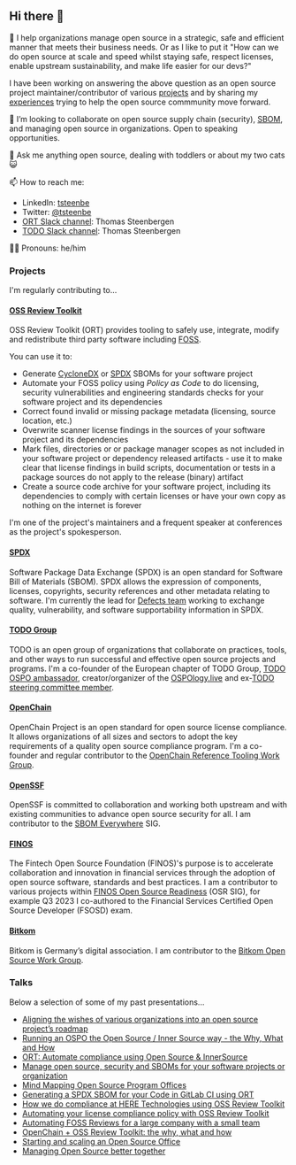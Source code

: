 ## Hi there 👋 

🏢 I help organizations manage open source in a strategic, safe and efficient manner that meets their business needs. Or as I like to put it "How can we do open source
at scale and speed whilst staying safe, respect licenses, enable upstream sustainability, and make life easier for our devs?"

I have been working on answering the above question as an open source project maintainer/contributor of various [projects](#projects) and by sharing my [experiences](#talks) trying to help the open source commmunity move forward.

🤝 I’m looking to collaborate on open source supply chain (security), [SBOM](https://www.cisa.gov/sbom), and managing open source in organizations. Open to speaking opportunities.

💬 Ask me anything open source, dealing with toddlers or about my two cats 😺

📫 How to reach me:
- LinkedIn: [tsteenbe](https://linkedin.com/in/tsteenbe)
- Twitter: [@tsteenbe](https://twitter.com/tsteenbe)
- [ORT Slack channel](https://join.slack.com/t/ort-talk/shared_invite/zt-1c7yi4sj6-mk7R1fAa6ZdW5MQ6DfAVRg): Thomas Steenbergen
- [TODO Slack channel](https://join.slack.com/t/thetodogroup/shared_invite/zt-169ok18cz-Pi6tpVHTeW9254d1FpkLew): Thomas Steenbergen

🏳️‍🌈 Pronouns: he/him

### Projects 

I'm regularly contributing to...

#### <a href="https://github.com/oss-review-toolkit/ort">OSS Review Toolkit</a>

OSS Review Toolkit (ORT) provides tooling to safely use, integrate, modify and redistribute third party software including [FOSS](https://en.wikipedia.org/wiki/Free_and_open-source_software). 

You can use it to:
- Generate [CycloneDX](https://cyclonedx.org) or [SPDX](https://spdx.dev) SBOMs for your software project
- Automate your FOSS policy using _Policy as Code_ to do licensing, security vulnerabilities and engineering standards checks for your software project and its dependencies
- Correct found invalid or missing package metadata (licensing, source location, etc.)
- Overwrite scanner license findings in the sources of your software project and its dependencies
- Mark files, directories or or package manager scopes as not included in your software project or dependency released artifacts - use it to make clear that license findings in build scripts, documentation or tests in a package sources do not apply to the release (binary) artifact
- Create a source code archive for your software project, including its dependencies to comply with certain licenses or have your own copy as nothing on the internet is forever

I'm one of the project's maintainers and a frequent speaker at conferences as the project's spokesperson.

#### <a href="https://github.com/spdx/spdx-spec">SPDX</a>

Software Package Data Exchange (SPDX) is an open standard for Software Bill of Materials (SBOM). SPDX allows the expression of components, licenses, copyrights, security references and other metadata relating to software. I'm currently the lead for [Defects team](https://lists.spdx.org/g/spdx-defects) working to exchange quality, vulnerability, and software supportability information in SPDX.

#### <a href="https://github.com/todogroup/todogroup.org">TODO Group</a>

TODO is an open group of organizations that collaborate on practices, tools, and other ways to run successful and effective open source projects and programs. I'm a co-founder of the European chapter of TODO Group, [TODO OSPO ambassador](https://todogroup.org/community/ambassadors/), creator/organizer of the [OSPOlogy.live](https://github.com/todogroup/ospology/blob/main/ospology-live/framework.md) and ex-[TODO steering committee member](https://github.com/todogroup/governance#todo-steering-committee-tsc).

#### <a href="https://www.openchainproject.org/">OpenChain</a>

OpenChain Project is an open standard for open source license compliance. It allows organizations of all sizes and sectors to adopt the key requirements of a quality open source compliance program.  I'm a co-founder and regular contributor to the [OpenChain Reference Tooling Work Group](https://github.com/Open-Source-Compliance/Sharing-creates-value).

#### <a href="https://openssf.org/">OpenSSF</a>

OpenSSF is committed to collaboration and working both upstream and with existing communities to advance open source security for all. I am contributor to the [SBOM Everywhere](https://github.com/ossf/sbom-everywhere) SIG.

#### <a href="https://www.finos.org">FINOS</a>

The Fintech Open Source Foundation (FINOS)'s purpose is to accelerate collaboration and innovation in financial services through the adoption of open source software, standards and best practices.
I am a contributor to various projects within [FINOS Open Source Readiness](https://www.finos.org/open-source-readiness) (OSR SIG), for example Q3 2023 I co-authored to the Financial Services Certified Open Source Developer (FSOSD) exam.

#### <a href="https://www.bitkom.org/EN/">Bitkom</a>

Bitkom is Germany’s digital association. I am contributor to the [Bitkom Open Source Work Group](https://www.bitkom.org/opensource).

### Talks

Below a selection of some of my past presentations...

- [Aligning the wishes of various organizations into an open source project’s roadmap](https://drive.google.com/file/d/14Kecjl2iT5wCi2PkYk9lmI1VHLvzNKAf/view)
- [Running an OSPO the Open Source / Inner Source way - the Why, What and How](https://www.youtube.com/watch?v=n8hEJYabRv8)
- [ORT: Automate compliance using Open Source & InnerSource](https://program.foss-backstage.de/fossback23/talk/RZ8L37/)
- [Manage open source, security and SBOMs for your software projects or organization](https://www.youtube.com/watch?v=F6EEuEN5sag)
- [Mind Mapping Open Source Program Offices](https://osseu2022.sched.com/event/15z2z/mind-mapping-open-source-program-offices-ana-jimenez-santamaria-todo-group-thomas-steenbergen-epam)
- [Generating a SPDX SBOM for your Code in GitLab CI using ORT](https://static.sched.com/hosted_files/ocs2021/e2/Generating-a-SPDX-SBOM-for-your-code-in-GitLab-CI-using-ORT-Thomas-Steenbergen.pdf)
- [How we do compliance at HERE Technologies using OSS Review Toolkit](https://drive.google.com/file/d/1f8Z3DAaz7Jxcf39PWCeVNuv1HT6khELp/view)
- [Automating your license compliance policy with OSS Review Toolkit](https://archive.fosdem.org/2021/schedule/event/sca_automating_license_compliance_with_ort/)
- [Automating FOSS Reviews for a large company with a small team](https://static.sched.com/hosted_files/ocs2020/c2/automating-foss-reviews-for-a-large-company-with-a-small-team-thomas-steenbergen.pdf)
- [OpenChain + OSS Review Toolkit: the why, what and how](https://wiki.linuxfoundation.org/_media/openchain/191217_oss-review-toolkit-openchain-why-what-how_jp_caption_incl_.pdf)
- [Starting and scaling an Open Source Office](https://static.sched.com/hosted_files/osls19/f1/Starting%20and%20scaling%20an%20Open%20Source%20Office%20-%20v2.pdf)
- [Managing Open Source better together](https://events19.linuxfoundation.org/wp-content/uploads/2018/07/Managing-Open-Source-Better-Together.pdf)

